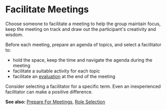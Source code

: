 # Facilitate Meetings

<summary>
Choose someone to facilitate a meeting to help the group maintain focus, keep the meeting on track and draw out the participant's creativity and wisdom.
</summary>

Before each meeting, prepare an agenda of topics, and select a facilitator to:

-   hold the space, keep the time and navigate the agenda during the meeting
-   facilitate a suitable activity for each topic
-   facilitate an [evaluation](section:evaluate-meetings) at the end of the meeting

Consider selecting a facilitator for a specific term. Even an inexperienced facilitator can make a positive difference.

**See also:** [Prepare For Meetings](section:prepare-for-meetings), [Role Selection](section:role-selection)
